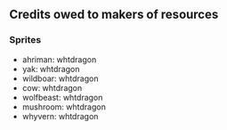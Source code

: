 ## Credits owed to makers of resources

### Sprites
- ahriman: whtdragon
- yak: whtdragon
- wildboar: whtdragon
- cow: whtdragon
- wolfbeast: whtdragon
- mushroom: whtdragon
- whyvern: whtdragon
